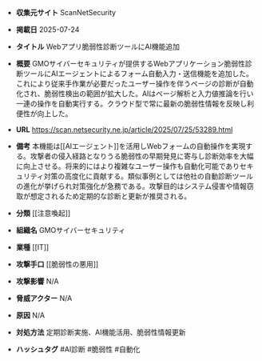 - **収集元サイト**
ScanNetSecurity

- **掲載日**
2025-07-24

- **タイトル**
Webアプリ脆弱性診断ツールにAI機能追加

- **概要**
GMOサイバーセキュリティが提供するWebアプリケーション脆弱性診断ツールにAIエージェントによるフォーム自動入力・送信機能を追加した。これにより従来手作業が必要だったユーザー操作を伴うページの診断が自動化され、脆弱性検出の範囲が拡大した。AIはページ解析と入力値推論を行い一連の操作を自動実行する。クラウド型で常に最新の脆弱性情報を反映し利便性が向上した。

- **URL**
https://scan.netsecurity.ne.jp/article/2025/07/25/53289.html

- **備考**
本機能は[[AIエージェント]]を活用しWebフォームの自動操作を実現する。攻撃者の侵入経路となりうる脆弱性の早期発見に寄与し診断効率を大幅に向上させる。将来的にはより複雑なユーザー操作も自動化可能でありセキュリティ対策の高度化に貢献する。類似事例としては他社の自動診断ツールの進化が挙げられ対策強化が急務である。攻撃目的はシステム侵害や情報窃取が想定されるため定期的な診断と更新が推奨される。

- **分類**
[[注意喚起]]

- **組織名**
GMOサイバーセキュリティ

- **業種**
[[IT]]

- **攻撃手口**
[[脆弱性の悪用]]

- **攻撃影響**
N/A

- **脅威アクター**
N/A

- **原因**
N/A

- **対処方法**
定期診断実施、AI機能活用、脆弱性情報更新

- **ハッシュタグ**
#AI診断 #脆弱性 #自動化
